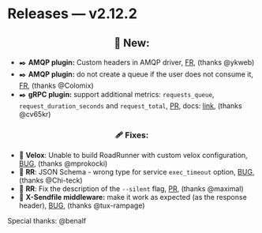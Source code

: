 # Releases — v2.12.2

## <center>👀 New: </center>

- ✒️ **AMQP plugin:** Custom headers in AMQP driver, [FR](https://github.com/roadrunner-server/roadrunner/issues/1388), (thanks @ykweb) 
- ✒️ **AMQP plugin:** do not create a queue if the user does not consume it, [FR](https://github.com/spiral/roadrunner-jobs/issues/30), (thanks @Colomix)
-  ✒️ **gRPC plugin:** support additional metrics: `requests_queue`, `request_duration_seconds` and `request_total`, [PR](https://github.com/roadrunner-server/grpc/pull/62), docs: [link](https://roadrunner.dev/docs/app-server-grpc/2.x/en), (thanks @cv65kr)
    
 ### <center>🩹 Fixes:</center> 

- 🐛 **Velox**: Unable to build RoadRunner with custom velox configuration, [BUG](https://github.com/roadrunner-server/roadrunner/issues/1400), (thanks @mprokocki)
- 🐛 **RR**: JSON Schema - wrong type for service `exec_timeout` option, [BUG](https://github.com/roadrunner-server/roadrunner/issues/1410), (thanks @Chi-teck)
- 🐛 **RR**: Fix the description of the `--silent` flag, [PR](https://github.com/roadrunner-server/roadrunner/pull/1401), (thanks @maximal)
- 🐛 **X-Sendfile middleware:** make it work as expected (as the response header), [BUG](https://github.com/roadrunner-server/roadrunner/issues/1386), (thanks @tux-rampage)

Special thanks: @benalf
